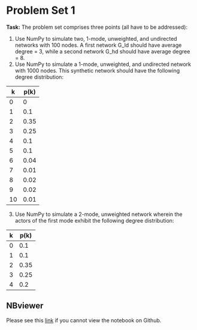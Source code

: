 # **Problem Set 1**

**Task:** The problem set comprises three points (all have to be addressed): 
1.   Use NumPy to simulate two, 1-mode, unweighted, and undirected networks
     with 100 nodes. A first network G_ld should have average degree = 3, while
     a second network G_hd should have average degree = 8.
2.   Use NumPy to simulate a 1-mode, unweighted, and undirected network
     with 1000 nodes. This synthetic network should have the following
     degree distribution:

k  | p(k)
---|-----
0  | 0
1  | 0.1
2  | 0.35
3  | 0.25
4  | 0.1
5  | 0.1
6  | 0.04
7  | 0.01
8  | 0.02
9  | 0.02
10 | 0.01

3.   Use NumPy to simulate a 2-mode, unweighted network wherein the actors
     of the first mode exhibit the following degree distribution:

k  | p(k)
---|-----
0  | 0.1
1  | 0.1
2  | 0.35
3  | 0.25
4  | 0.2


## NBviewer
Please see this [link](https://nbviewer.jupyter.org/github/voravich-ch/cass_ba_problemsets/blob/master/network_analytics/problemset_1/voravich_ch_smm638_prob1.ipynb) if you cannot view the notebook on Github.
